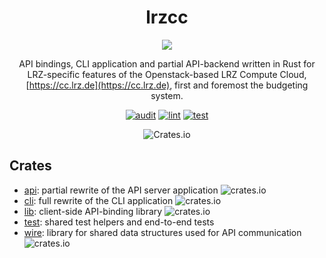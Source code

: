 <div align="center">

# lrzcc

![](https://raw.githubusercontent.com/LRZ-BADW/lrzcc/main/logo.png)

API bindings, CLI application and partial API-backend written in Rust for
LRZ-specific features of the Openstack-based LRZ Compute Cloud,
[https://cc.lrz.de](https://cc.lrz.de), first and foremost the budgeting system.

[![audit](https://github.com/LRZ-BADW/lrzcc/actions/workflows/audit.yml/badge.svg)](https://github.com/LRZ-BADW/lrzcc/actions/workflows/audit.yml)
[![lint](https://github.com/LRZ-BADW/lrzcc/actions/workflows/lint.yml/badge.svg)](https://github.com/LRZ-BADW/lrzcc/actions/workflows/lint.yml)
[![test](https://github.com/LRZ-BADW/lrzcc/actions/workflows/test.yml/badge.svg)](https://github.com/LRZ-BADW/lrzcc/actions/workflows/test.yml)

![Crates.io](https://img.shields.io/crates/l/lrzcc?link=https://crates.io/crates/lrzcc)

</div>

## Crates
- [api](api): partial rewrite of the API server application ![crates.io](https://img.shields.io/crates/v/lrzcc-api?link=https://crates.io/crates/lrzcc-api)
- [cli](cli): full rewrite of the CLI application ![crates.io](https://img.shields.io/crates/v/lrzcc-cli?link=https://crates.io/crates/lrzcc-cli)
- [lib](lib): client-side API-binding library ![crates.io](https://img.shields.io/crates/v/lrzcc?link=https://crates.io/crates/lrzcc)
- [test](test): shared test helpers and end-to-end tests
- [wire](wire): library for shared data structures used for API communication ![crates.io](https://img.shields.io/crates/v/lrzcc-wire?link=https://crates.io/crates/lrzcc-wire)
